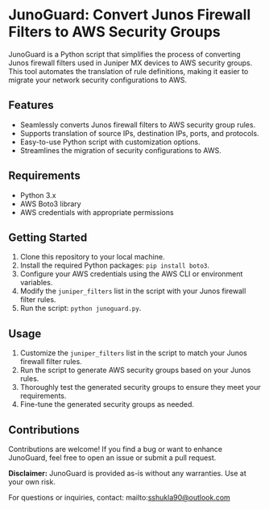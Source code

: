 # JunoGuard: Convert Junos Firewall Filters to AWS Security Groups


JunoGuard is a Python script that simplifies the process of converting Junos firewall filters used in Juniper MX devices to AWS security groups. This tool automates the translation of rule definitions, making it easier to migrate your network security configurations to AWS.

## Features

- Seamlessly converts Junos firewall filters to AWS security group rules.
- Supports translation of source IPs, destination IPs, ports, and protocols.
- Easy-to-use Python script with customization options.
- Streamlines the migration of security configurations to AWS.

## Requirements

- Python 3.x
- AWS Boto3 library
- AWS credentials with appropriate permissions

## Getting Started

1. Clone this repository to your local machine.
2. Install the required Python packages: `pip install boto3`.
3. Configure your AWS credentials using the AWS CLI or environment variables.
4. Modify the `juniper_filters` list in the script with your Junos firewall filter rules.
5. Run the script: `python junoguard.py`.

## Usage

1. Customize the `juniper_filters` list in the script to match your Junos firewall filter rules.
2. Run the script to generate AWS security groups based on your Junos rules.
3. Thoroughly test the generated security groups to ensure they meet your requirements.
4. Fine-tune the generated security groups as needed.

## Contributions

Contributions are welcome! If you find a bug or want to enhance JunoGuard, feel free to open an issue or submit a pull request.



**Disclaimer:** JunoGuard is provided as-is without any warranties. Use at your own risk.

For questions or inquiries, contact: mailto:sshukla90@outlook.com


